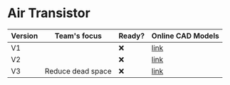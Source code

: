 # Air Transistor

| Version | Team's focus | Ready? | Online CAD Models |
| ------- | ------------ | ------ | ----------------- |
| V1 |  | ❌ | [link](https://a360.co/2IS0x3U)
| V2 |  | ❌ | [link](https://a360.co/2Unrwtp)
| V3 | Reduce dead space | ❌ | [link](https://a360.co/3do5uzk)
